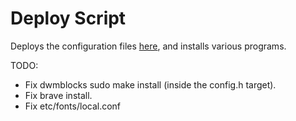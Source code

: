 # Deploy Script

Deploys the configuration files [here](https://github.com/PierrotAWB/dotfiles), and installs various programs.

TODO: 
- Fix dwmblocks sudo make install (inside the config.h target).
- Fix brave install.
- Fix etc/fonts/local.conf
	
